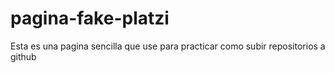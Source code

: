 # pagina-fake-platzi
Esta es una pagina sencilla que use para practicar como subir repositorios a github
